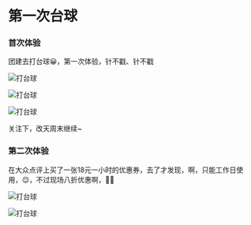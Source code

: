 # 第一次台球

### 首次体验

团建去打台球😀，第一次体验，针不戳、针不戳

![打台球](https://z.wiki/images/20211118/8883c3274fb648febfcdc8c55b43329a.png)

![打台球](https://z.wiki/images/20211118/ae14f0c1715a45df937ff40d3c5a9036.png)

![打台球](https://z.wiki/images/20211118/faf34b774e1f4d66895e206c24c76f19.png)

关注下，改天周末继续~

### 第二次体验

在大众点评上买了一张18元一小时的优惠券，去了才发现，啊，只能工作日使用，😌，不过现场八折优惠啊，👏👏

![打台球](https://z.wiki/images/20211121/0180c64a58b048f48c299a18808ef3c0.png)

![打台球](https://4.z.wiki/images/20211121/2322c9eead474a4e8c5c9307e570ecb7.png)

